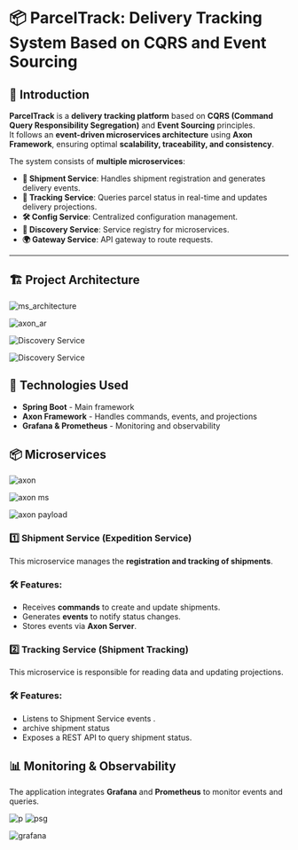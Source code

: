 ﻿# 📦 ParcelTrack: Delivery Tracking System Based on CQRS and Event Sourcing

## 📌 Introduction

**ParcelTrack** is a **delivery tracking platform** based on **CQRS (Command Query Responsibility Segregation)** and **Event Sourcing** principles.  
It follows an **event-driven microservices architecture** using **Axon Framework**, ensuring optimal **scalability, traceability, and consistency**.

The system consists of **multiple microservices**:

- **🚚 Shipment Service**: Handles shipment registration and generates delivery events.
- **📍 Tracking Service**: Queries parcel status in real-time and updates delivery projections.
- **🛠️ Config Service**: Centralized configuration management.
- **🧭 Discovery Service**: Service registry for microservices.
- **🌍 Gateway Service**: API gateway to route requests.

---

## 🏗️ Project Architecture

![ms_architecture](./images/ms_architecture.jpg)

![axon_ar](./images/axon_architecture.jpg)

![Discovery Service](./images/eureka.png)

![Discovery Service](./images/eureka.png)


## 🚀 Technologies Used

- **Spring Boot** - Main framework  
- **Axon Framework** - Handles commands, events, and projections
- **Grafana & Prometheus** - Monitoring and observability  

## 📦 Microservices

![axon ](./images/axon.png)

![axon ms](./images/axon_microservices.png)


![axon payload](./images/axon_payload.png)

### 1️⃣ Shipment Service (Expedition Service)
This microservice manages the **registration and tracking of shipments**.

### 🛠️ Features:
- Receives **commands** to create and update shipments.
- Generates **events** to notify status changes.
- Stores events via **Axon Server**.  

### 2️⃣ Tracking Service (Shipment Tracking)
This microservice is responsible for reading data and updating projections.

### 🛠️ Features:
- Listens to Shipment Service events .
- archive shipment status
- Exposes a REST API to query shipment status.

## 📊 Monitoring & Observability

The application integrates **Grafana** and **Prometheus** to monitor events and queries.

![p](./images/prometheus.png)
![psg](./images/prometheus_graphe.png)


![grafana](./images/garafana_dashboard.png)


